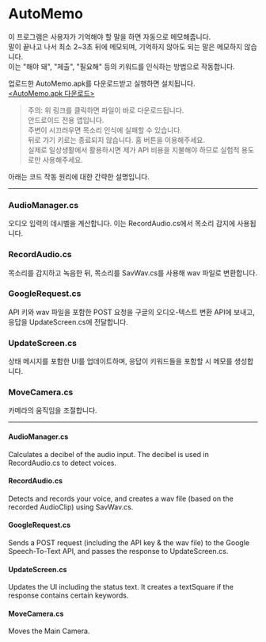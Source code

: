 # AutoMemo
이 프로그램은 사용자가 기억해야 할 말을 하면 자동으로 메모해줍니다.   
말이 끝나고 나서 최소 2~3초 뒤에 메모되며, 기억하지 않아도 되는 말은 메모하지 않습니다.   
이는 "해야 돼", "제출", "필요해" 등의 키워드를 인식하는 방법으로 작동합니다.   
   
업로드한 AutoMemo.apk를 다운로드받고 실행하면 설치됩니다.   
[<AutoMemo.apk 다운로드>](https://github.com/Ryansmg/AutoMemo/raw/master/AutoMemo.apk)
> 주의: 위 링크를 클릭하면 파일이 바로 다운로드됩니다.   
> 안드로이드 전용 앱입니다.   
> 주변이 시끄러우면 목소리 인식에 실패할 수 있습니다.   
> 뒤로 가기 키로는 종료되지 않습니다. 홈 버튼을 이용해주세요.   
> 실제로 일상생활에서 활용하시면 제가 API 비용을 지불해야 하므로 실험적 용도로만 사용해주세요.   
   
아래는 코드 작동 원리에 대한 간략한 설명입니다.

*****

### AudioManager.cs
오디오 입력의 데시벨을 계산합니다. 이는 RecordAudio.cs에서 목소리 감지에 사용됩니다.
### RecordAudio.cs
목소리를 감지하고 녹음한 뒤, 목소리를 SavWav.cs를 사용해 wav 파일로 변환합니다. 
### GoogleRequest.cs
API 키와 wav 파일을 포함한 POST 요청을 구글의 오디오-텍스트 변환 API에 보내고, 응답을 UpdateScreen.cs에 전달합니다.
### UpdateScreen.cs
상태 메시지를 포함한 UI를 업데이트하며, 응답이 키워드들을 포함할 시 메모를 생성합니다. 
### MoveCamera.cs
카메라의 움직임을 조절합니다.

*****

#### AudioManager.cs
Calculates a decibel of the audio input. The decibel is used in RecordAudio.cs to detect voices.
#### RecordAudio.cs
Detects and records your voice, and creates a wav file (based on the recorded AudioClip) using SavWav.cs.
#### GoogleRequest.cs
Sends a POST request (including the API key & the wav file) to the Google Speech-To-Text API, and passes the response to UpdateScreen.cs.
#### UpdateScreen.cs
Updates the UI including the status text.
It creates a textSquare if the response contains certain keywords.
#### MoveCamera.cs
Moves the Main Camera.
